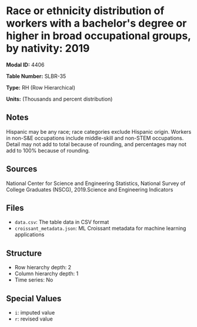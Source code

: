 # Race or ethnicity distribution of workers with a bachelor's degree or higher in broad occupational groups, by nativity: 2019

**Modal ID:** 4406

**Table Number:** SLBR-35

**Type:** RH (Row Hierarchical)

**Units:** (Thousands and percent distribution)

## Notes

Hispanic may be any race; race categories exclude Hispanic origin. Workers in non-S&E occupations include middle-skill and non-STEM occupations. Detail may not add to total because of rounding, and percentages may not add to 100% because of rounding.

## Sources

National Center for Science and Engineering Statistics, National Survey of College Graduates (NSCG), 2019.Science and Engineering Indicators

## Files

- `data.csv`: The table data in CSV format
- `croissant_metadata.json`: ML Croissant metadata for machine learning applications

## Structure

- Row hierarchy depth: 2
- Column hierarchy depth: 1
- Time series: No

## Special Values

- `i`: imputed value
- `r`: revised value
